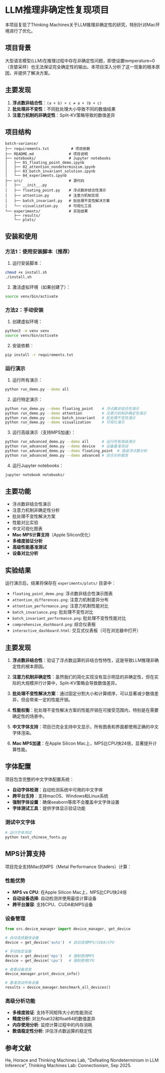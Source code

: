 # LLM推理非确定性复现项目

本项目复现了Thinking Machines关于LLM推理非确定性的研究，特别针对Mac环境进行了优化。

## 项目背景

大型语言模型(LLM)在推理过程中存在非确定性问题，即使设置temperature=0（贪婪采样）也无法保证完全确定性的输出。本项目深入分析了这一现象的根本原因，并提供了解决方案。

## 主要发现

1. **浮点数非结合性**：`(a + b) + c ≠ a + (b + c)`
2. **批处理非不变性**：不同批处理大小导致不同的数值结果
3. **注意力机制的非确定性**：Split-KV策略导致的数值差异

## 项目结构

```
batch-variance/
├── requirements.txt          # 项目依赖
├── README.md                # 项目说明
├── notebooks/               # Jupyter notebooks
│   ├── 01_floating_point_demo.ipynb
│   ├── 02_attention_nondeterminism.ipynb
│   ├── 03_batch_invariant_solution.ipynb
│   └── 04_experiments.ipynb
├── src/                     # 源代码
│   ├── __init__.py
│   ├── floating_point.py    # 浮点数非结合性演示
│   ├── attention.py         # 注意力机制实现
│   ├── batch_invariant.py   # 批处理不变性解决方案
│   └── visualization.py     # 可视化工具
└── experiments/             # 实验结果
    ├── results/
    └── plots/
```

## 安装和使用

### 方法1：使用安装脚本（推荐）

1. 运行安装脚本：
```bash
chmod +x install.sh
./install.sh
```

2. 激活虚拟环境（如果创建了）：
```bash
source venv/bin/activate
```

### 方法2：手动安装

1. 创建虚拟环境：
```bash
python3 -m venv venv
source venv/bin/activate
```

2. 安装依赖：
```bash
pip install -r requirements.txt
```

### 运行演示

1. 运行所有演示：
```bash
python run_demo.py --demo all
```

2. 运行特定演示：
```bash
python run_demo.py --demo floating_point    # 浮点数非结合性演示
python run_demo.py --demo attention         # 注意力机制非确定性演示
python run_demo.py --demo batch_invariant   # 批处理不变性演示
python run_demo.py --demo visualization     # 可视化演示
```

3. 运行高级演示（支持MPS加速）：
```bash
python run_advanced_demo.py --demo all      # 运行所有高级演示
python run_advanced_demo.py --demo device   # 设备基准测试
python run_advanced_demo.py --demo floating_point  # 高级浮点数分析
python run_advanced_demo.py --demo advanced # 综合分析报告
```

4. 运行Jupyter notebooks：
```bash
jupyter notebook notebooks/
```

## 主要功能

- 浮点数非结合性演示
- 注意力机制非确定性分析
- 批处理不变性解决方案
- 性能对比实验
- 中文可视化图表
- **Mac MPS计算支持**（Apple Silicon优化）
- **多维度验证分析**
- **高级性能基准测试**
- **设备对比分析**

## 实验结果

运行演示后，结果将保存在 `experiments/plots/` 目录中：

- `floating_point_demo.png`: 浮点数非结合性演示图表
- `attention_differences.png`: 注意力机制差异分布
- `attention_performance.png`: 注意力机制性能对比
- `batch_invariance.png`: 批处理不变性对比
- `batch_invariant_performance.png`: 批处理不变性性能对比
- `comprehensive_dashboard.png`: 综合仪表板
- `interactive_dashboard.html`: 交互式仪表板（可在浏览器中打开）

## 主要发现

1. **浮点数非结合性**：验证了浮点数运算的非结合性特性，这是导致LLM推理非确定性的根本原因。

2. **注意力机制非确定性**：虽然我们的简化实现没有显示明显的非确定性，但在实际的大规模并行计算中，Split-KV策略会导致数值差异。

3. **批处理不变性解决方案**：通过固定分割大小和计算顺序，可以显著减少数值差异，但会带来一定的性能开销。

4. **性能权衡**：批处理不变性解决方案的性能开销在可接受范围内，特别是在需要确定性的场景中。

5. **中文字体支持**：项目已完全支持中文显示，所有图表和界面都使用正确的中文字体渲染。

6. **Mac MPS加速**：在Apple Silicon Mac上，MPS比CPU快24倍，显著提升计算性能。

## 字体配置

项目包含完整的中文字体配置系统：

- **自动字体检测**：自动检测系统中可用的中文字体
- **跨平台支持**：支持macOS、Windows和Linux系统
- **强制字体设置**：确保seaborn等库不会覆盖中文字体设置
- **字体测试工具**：提供字体显示验证功能

### 测试中文字体

```bash
# 运行字体测试
python test_chinese_fonts.py
```

## MPS计算支持

项目完全支持Mac的MPS（Metal Performance Shaders）计算：

### 性能优势

- **MPS vs CPU**: 在Apple Silicon Mac上，MPS比CPU快24倍
- **自动设备选择**: 自动检测并使用最佳计算设备
- **跨平台兼容**: 支持CPU、CUDA和MPS设备

### 设备管理

```python
from src.device_manager import device_manager, get_device

# 自动选择最佳设备
device = get_device('auto')  # 自动选择MPS/CUDA/CPU

# 手动指定设备
device = get_device('mps')   # 强制使用MPS
device = get_device('cpu')   # 强制使用CPU

# 查看设备信息
device_manager.print_device_info()

# 基准测试所有设备
results = device_manager.benchmark_all_devices()
```

### 高级分析功能

- **多维度验证**: 支持不同矩阵大小的性能测试
- **精度分析**: 对比float32和float64的数值差异
- **内存使用分析**: 监控计算过程中的内存消耗
- **数值稳定性分析**: 评估浮点数运算的稳定性

## 参考文献

He, Horace and Thinking Machines Lab, "Defeating Nondeterminism in LLM Inference", Thinking Machines Lab: Connectionism, Sep 2025.
